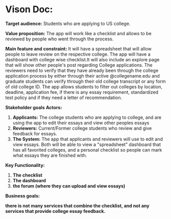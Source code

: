 # Vison Doc:
**Target audience:** Students who are applying to US college.

**Value proposition:** The app will work like a checklist and allows to be reviewed by people
who went through the process.

**Main feature and constraint:** It will have a spreadsheet that will allow people to leave review on the respective college.
The app will have a dashboard with college wise checklist.It will also include an explore page that will show other people's post regarding College applications.
The reviewers need to verify that they have already been through the college application process by either through their active @collegename.edu and graduate students can verify through their old college transcript or any form of old college ID.
The app allows students to filter out colleges by location, deadline, application fee, if there is any essay requirement, standardized test policy and if they need a letter of recommendation.

**Stakeholder goals**
**Actors:**
1. **Applicants:** The college students who are applying to college, and are using the app to edit their essays and view other peoples essays
2. **Reviewers:** Current/Former college students who review and give feedback for essays.
3. **The System:** The app that applicants and reviewers will use to edit and view essays. Both will be able to view a "spreadsheet" dashboard that has all favorited colleges, and a personal checklist so people can mark what essays they are finished with. 

**Key Functionality:**
1. **The checklist**
2. **The dashboard**
3. **the forum (where they can upload and view essays)**

**Business goals:**

**there is not many services that combine the checklist, and not 
any services that provide college essay feedback.**